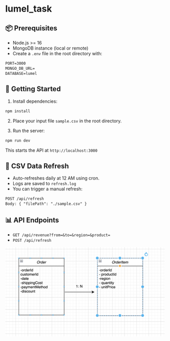 # lumel_task

## 📦 Prerequisites
- Node.js >= 16
- MongoDB instance (local or remote)
- Create a `.env` file in the root directory with:
```
PORT=3000
MONGO_DB_URL=
DATABASE=lumel
```


## 🚀 Getting Started
1. Install dependencies:
```bash
npm install
```

2. Place your input file `sample.csv` in the root directory.

3. Run the server:
```bash
npm run dev
```

This starts the API at `http://localhost:3000`

## 🔄 CSV Data Refresh
- Auto-refreshes daily at 12 AM using cron.
- Logs are saved to `refresh.log`
- You can trigger a manual refresh:
```http
POST /api/refresh
Body: { "filePath": "./sample.csv" }
```

## 📊 API Endpoints
- `GET /api/revenue?from=&to=&region=&product=`
- `POST /api/refresh`

![Database Schema](./schema_diagram.png)